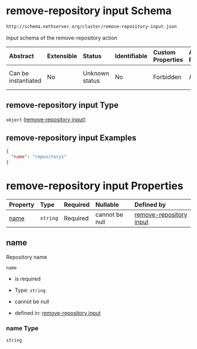 # remove-repository input Schema

```txt
http://schema.nethserver.org/cluster/remove-repository-input.json
```

Input schema of the remove-repository action

| Abstract            | Extensible | Status         | Identifiable | Custom Properties | Additional Properties | Access Restrictions | Defined In                                                                                  |
| :------------------ | :--------- | :------------- | :----------- | :---------------- | :-------------------- | :------------------ | :------------------------------------------------------------------------------------------ |
| Can be instantiated | No         | Unknown status | No           | Forbidden         | Allowed               | none                | [remove-repository-input.json](cluster/remove-repository-input.json "open original schema") |

## remove-repository input Type

`object` ([remove-repository input](remove-repository-input.md))

## remove-repository input Examples

```json
{
  "name": "repository1"
}
```

# remove-repository input Properties

| Property      | Type     | Required | Nullable       | Defined by                                                                                                                                                 |
| :------------ | :------- | :------- | :------------- | :--------------------------------------------------------------------------------------------------------------------------------------------------------- |
| [name](#name) | `string` | Required | cannot be null | [remove-repository input](remove-repository-input-properties-name.md "http://schema.nethserver.org/cluster/remove-repository-input.json#/properties/name") |

## name

Repository name

`name`

* is required

* Type: `string`

* cannot be null

* defined in: [remove-repository input](remove-repository-input-properties-name.md "http://schema.nethserver.org/cluster/remove-repository-input.json#/properties/name")

### name Type

`string`
